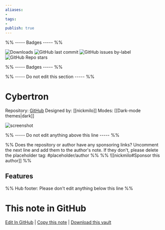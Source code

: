 ```yaml
---
aliases:
- 
tags: 
- 
publish: true
---
```


%% ----- Badges ----- %%

![Downloads](https://img.shields.io/badge/downloads-18973-573E7A?style=for-the-badge&logo=)
![GitHub last commit](https://img.shields.io/github/last-commit/nickmilo/Cybertron?color=573E7A&label=last%20update&logo=github&style=for-the-badge)
![GitHub issues by-label](https://img.shields.io/github/issues/nickmilo/Cybertron/help%20wanted?color=573E7A&logo=github&style=for-the-badge) 
![GitHub Repo stars](https://img.shields.io/github/stars/nickmilo/Cybertron?color=573E7A&logo=github&style=for-the-badge)

%% ----- Badges ----- %%

%% ----- Do not edit this section ----- %%

# Cybertron

Repository: [GitHub](https://github.com/nickmilo/Cybertron)
Designed by: [[nickmilo]]
Modes: [[Dark-mode themes|dark]]



![screenshot](https://github.com/nickmilo/Cybertron/raw/master/Cybertron.png)

%% ----- Do not edit anything above this line ----- %% 

%% Does the repository or author have any sponsoring links? Uncomment the next line and add them to the author's note. If they don't, please delete the placeholder tag: #placeholder/author %%
%% ![[nickmilo#Sponsor this author]] %%


## Features



%% Hub footer: Please don't edit anything below this line %%

# This note in GitHub

<span class="git-footer">[Edit In GitHub](https://github.dev/obsidian-community/obsidian-hub/blob/main/02%20-%20Community%20Expansions/02.05%20All%20Community%20Expansions/Themes/Cybertron.md "git-hub-edit-note") | [Copy this note](https://raw.githubusercontent.com/obsidian-community/obsidian-hub/main/02%20-%20Community%20Expansions/02.05%20All%20Community%20Expansions/Themes/Cybertron.md "git-hub-copy-note") | [Download this vault](https://github.com/obsidian-community/obsidian-hub/archive/refs/heads/main.zip "git-hub-download-vault") </span>
